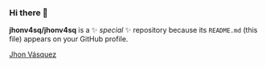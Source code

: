 ### Hi there 👋

**jhonv4sq/jhonv4sq** is a ✨ _special_ ✨ repository because its `README.md` (this file) appears on your GitHub profile.
<!-- 
Here are some ideas to get you started:

- 🔭 I’m currently working on ...
- 🌱 I’m currently learning ...
- 👯 I’m looking to collaborate on ...
- 🤔 I’m looking for help with ...
- 💬 Ask me about ...
- 📫 How to reach me: ...
- 😄 Pronouns: ...
- ⚡ Fun fact: ... -->

<div class="badge-base LI-profile-badge" data-locale="es_ES" data-size="medium" data-theme="dark" data-type="VERTICAL" data-vanity="jhon-erick-vasquez" data-version="v1"><a class="badge-base__link LI-simple-link" href="https://es.linkedin.com/in/jhon-erick-vasquez?trk=profile-badge">Jhon Vásquez</a></div>
<script src="https://platform.linkedin.com/badges/js/profile.js" async defer type="text/javascript"></script>
